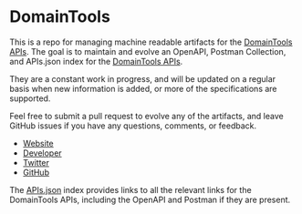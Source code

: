 # DomainToolsThis is a repo for managing machine readable artifacts for the [DomainTools APIs](http://www.domaintools.com). The goal is to maintain and evolve an OpenAPI, Postman Collection, and APIs.json index for the [DomainTools APIs](http://www.domaintools.com).They are a constant work in progress, and will be updated on a regular basis when new information is added, or more of the specifications are supported.Feel free to submit a pull request to evolve any of the artifacts, and leave GitHub issues if you have any questions, comments, or feedback.- [Website](http://www.domaintools.com)- [Developer](http://www.domaintools.com)- [Twitter](https://twitter.com/DomainTools)- [GitHub](https://github.com/DomainTools)The [APIs.json](https://github.com/api-evangelist/domaintools/blob/master/apis.json) index provides links to all the relevant links for the DomainTools APIs, including the OpenAPI and Postman if they are present.